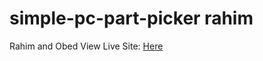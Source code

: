 # simple-pc-part-picker rahim

Rahim and Obed
View Live Site: [Here](https://simple-pc-part-picker.vercel.app/)
